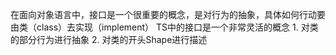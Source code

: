 在面向对象语言中，接口是一个很重要的概念，是对行为的抽象，具体如何行动要由类（class）去实现（implement）
TS中的接口是一个非常灵活的概念
	1. 对类的部分行为进行抽象
	2. 对类的开头Shape进行描述